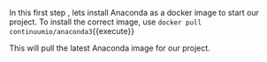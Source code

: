 In this first step , lets install Anaconda as a docker image to start our project. 
To install the correct image, use `docker pull continuumio/anaconda3`{{execute}}

This will pull the latest Anaconda image for our project.
